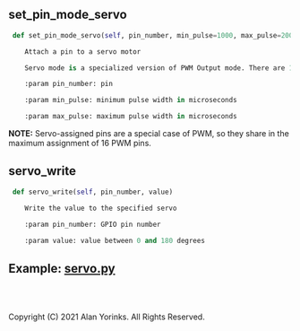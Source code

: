 ## set_pin_mode_servo

```python
 def set_pin_mode_servo(self, pin_number, min_pulse=1000, max_pulse=2000)

    Attach a pin to a servo motor

    Servo mode is a specialized version of PWM Output mode. There are 16 PWM pins shared between the Servo and PWM Output modes.

    :param pin_number: pin

    :param min_pulse: minimum pulse width in microseconds

    :param max_pulse: maximum pulse width in microseconds

```
**NOTE:** Servo-assigned pins are a special case of PWM,  so they share in the maximum 
assignment of 16 PWM pins.

## servo_write
```python
 def servo_write(self, pin_number, value)

    Write the value to the specified servo

    :param pin_number: GPIO pin number

    :param value: value between 0 and 180 degrees
```


## Example: [servo.py](https://github.com/MrYsLab/telemetrix-rpi-pico/blob/master/examples/servo.py)


<br>
<br>

Copyright (C) 2021 Alan Yorinks. All Rights Reserved.
